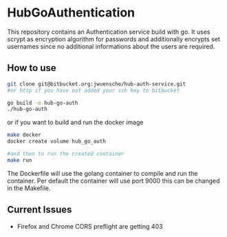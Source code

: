 # HubGoAuthentication
This repository contains an Authentication service build with go. It uses scrypt
as encryption algorithm for passwords and additionally encrypts set usernames
since no additional informations about the users are required.

## How to use
```bash
git clone git@bitbucket.org:jwuensche/hub-auth-service.git
#or http if you have not added your ssh key to bitbucket

go build -o hub-go-auth
./hub-go-auth
```

or if you want to build and run the docker image
```bash
make docker
docker create volume hub_go_auth

#and then to run the created container
make run
```

The Dockerfile will use the golang container to compile and run the container.
Per default the container will use port 9000 this can be changed in the
Makefile.

## Current Issues
- Firefox and Chrome CORS preflight are getting 403
